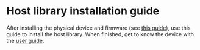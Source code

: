 # Host library installation guide
After installing the physical device and firmware (see [this guide](INSTALLATION_DEVICE.md)), use this guide to install the host library. When finished, get to know the device with the [user guide](USERGUIDE.md).
